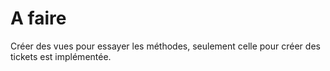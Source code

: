 A faire
===

Créer des vues pour essayer les méthodes, seulement celle pour créer des tickets est implémentée.
